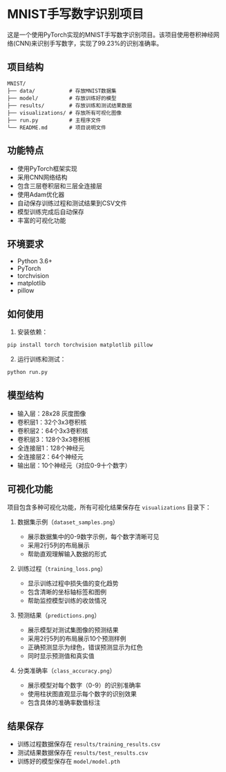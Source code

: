 # MNIST手写数字识别项目

这是一个使用PyTorch实现的MNIST手写数字识别项目。该项目使用卷积神经网络(CNN)来识别手写数字，实现了99.23%的识别准确率。

## 项目结构

```
MNIST/
├── data/           # 存放MNIST数据集
├── model/          # 存放训练好的模型
├── results/        # 存放训练和测试结果数据
├── visualizations/ # 存放所有可视化图像
├── run.py          # 主程序文件
└── README.md       # 项目说明文件
```

## 功能特点

- 使用PyTorch框架实现
- 采用CNN网络结构
- 包含三层卷积层和三层全连接层
- 使用Adam优化器
- 自动保存训练过程和测试结果到CSV文件
- 模型训练完成后自动保存
- 丰富的可视化功能

## 环境要求

- Python 3.6+
- PyTorch
- torchvision
- matplotlib
- pillow

## 如何使用

1. 安装依赖：
```bash
pip install torch torchvision matplotlib pillow
```

2. 运行训练和测试：
```bash
python run.py
```

## 模型结构

- 输入层：28x28 灰度图像
- 卷积层1：32个3x3卷积核
- 卷积层2：64个3x3卷积核
- 卷积层3：128个3x3卷积核
- 全连接层1：128个神经元
- 全连接层2：64个神经元
- 输出层：10个神经元（对应0-9十个数字）

## 可视化功能

项目包含多种可视化功能，所有可视化结果保存在 `visualizations` 目录下：

1. 数据集示例（`dataset_samples.png`）
   - 展示数据集中的0-9数字示例，每个数字清晰可见
   - 采用2行5列的布局展示
   - 帮助直观理解输入数据的形式

2. 训练过程（`training_loss.png`）
   - 显示训练过程中损失值的变化趋势
   - 包含清晰的坐标轴标签和图例
   - 帮助监控模型训练的收敛情况

3. 预测结果（`predictions.png`）
   - 展示模型对测试集图像的预测结果
   - 采用2行5列的布局展示10个预测样例
   - 正确预测显示为绿色，错误预测显示为红色
   - 同时显示预测值和真实值

4. 分类准确率（`class_accuracy.png`）
   - 展示模型对每个数字（0-9）的识别准确率
   - 使用柱状图直观显示每个数字的识别效果
   - 包含具体的准确率数值标注

## 结果保存

- 训练过程数据保存在 `results/training_results.csv`
- 测试结果数据保存在 `results/test_results.csv`
- 训练好的模型保存在 `model/model.pth` 